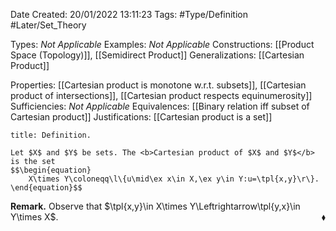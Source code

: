 <div class="topSpace"></div>

Date Created: 20/01/2022 13:11:23
Tags: #Type/Definition #Later/Set_Theory

Types: <i>Not Applicable</i>
Examples: <i>Not Applicable</i> 
Constructions: [[Product Space (Topology)]], [[Semidirect Product]]
Generalizations: [[Cartesian Product]]

Properties: [[Cartesian product is monotone w.r.t. subsets]], [[Cartesian product of intersections]], [[Cartesian product respects equinumerosity]]
Sufficiencies: <i>Not Applicable</i>
Equivalences: [[Binary relation iff subset of Cartesian product]]
Justifications: [[Cartesian product is a set]]

``` ad-Definition
title: Definition.

Let $X$ and $Y$ be sets. The <b>Cartesian product of $X$ and $Y$</b> is the set
$$\begin{equation}
    X\times Y\coloneqq\l\{u\mid\ex x\in X,\ex y\in Y:u=\tpl{x,y}\r\}.
\end{equation}$$

```

<b>Remark.</b> Observe that $\tpl{x,y}\in X\times Y\Leftrightarrow\tpl{y,x}\in Y\times X$.<span style="float:right;">$\blacklozenge$</span>
